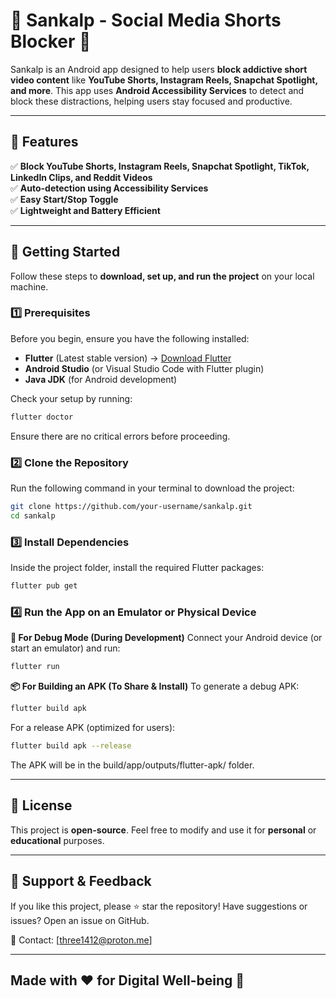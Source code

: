 # 🎯 Sankalp - Social Media Shorts Blocker 🚀  

Sankalp is an Android app designed to help users **block addictive short video content** like **YouTube Shorts, Instagram Reels, Snapchat Spotlight, and more**. This app uses **Android Accessibility Services** to detect and block these distractions, helping users stay focused and productive.  

---
## 📌 Features  
✅ **Block YouTube Shorts, Instagram Reels, Snapchat Spotlight, TikTok, LinkedIn Clips, and Reddit Videos**  
✅ **Auto-detection using Accessibility Services**  
✅ **Easy Start/Stop Toggle**  
✅ **Lightweight and Battery Efficient**  

---
## 🚀 Getting Started  

Follow these steps to **download, set up, and run the project** on your local machine.

### **1️⃣ Prerequisites**  
Before you begin, ensure you have the following installed:  
- **Flutter** (Latest stable version) → [Download Flutter](https://flutter.dev/docs/get-started/install)  
- **Android Studio** (or Visual Studio Code with Flutter plugin)  
- **Java JDK** (for Android development)  

Check your setup by running:  
```sh
flutter doctor
```
Ensure there are no critical errors before proceeding.

### **2️⃣ Clone the Repository**

Run the following command in your terminal to download the project:
```sh
git clone https://github.com/your-username/sankalp.git
cd sankalp
```

### **3️⃣ Install Dependencies**

Inside the project folder, install the required Flutter packages:
```sh
flutter pub get
```

### **4️⃣ Run the App on an Emulator or Physical Device**

**📱 For Debug Mode (During Development)**
Connect your Android device (or start an emulator) and run:
```sh
flutter run
```

**📦 For Building an APK (To Share & Install)**
To generate a debug APK:
```sh
flutter build apk
```

For a release APK (optimized for users):
```sh
flutter build apk --release
```

The APK will be in the build/app/outputs/flutter-apk/ folder.

---
## 📜 License

This project is **open-source**. Feel free to modify and use it for **personal** or **educational** purposes.

---
## 🙌 Support & Feedback
If you like this project, please ⭐ star the repository!
Have suggestions or issues? Open an issue on GitHub.

📩 Contact: [three1412@proton.me]

---
## Made with ❤️ for Digital Well-being 🚀